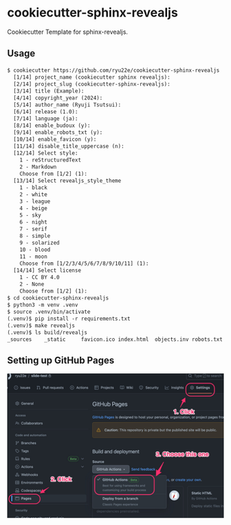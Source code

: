 # cookiecutter-sphinx-revealjs
Cookiecutter Template for sphinx-revealjs.

## Usage
```shell
$ cookiecutter https://github.com/ryu22e/cookiecutter-sphinx-revealjs
  [1/14] project_name (cookiecutter sphinx revealjs):
  [2/14] project_slug (cookiecutter-sphinx-revealjs):
  [3/14] title (Example):
  [4/14] copyright_year (2024):
  [5/14] author_name (Ryuji Tsutsui):
  [6/14] release (1.0):
  [7/14] language (ja):
  [8/14] enable_budoux (y):
  [9/14] enable_robots_txt (y):
  [10/14] enable_favicon (y):
  [11/14] disable_title_uppercase (n):
  [12/14] Select style:
    1 - reStructuredText
    2 - Markdown
    Choose from [1/2] (1):
  [13/14] Select revealjs_style_theme
    1 - black
    2 - white
    3 - league
    4 - beige
    5 - sky
    6 - night
    7 - serif
    8 - simple
    9 - solarized
    10 - blood
    11 - moon
    Choose from [1/2/3/4/5/6/7/8/9/10/11] (1):
  [14/14] Select license
    1 - CC BY 4.0
    2 - None
    Choose from [1/2] (1):
$ cd cookiecutter-sphinx-revealjs
$ python3 -m venv .venv
$ source .venv/bin/activate
(.venv)$ pip install -r requirements.txt
(.venv)$ make revealjs
(.venv)$ ls build/revealjs
_sources    _static     favicon.ico index.html  objects.inv robots.txt
```

## Setting up GitHub Pages
![Setting up GitHub Pages](./img/setting-up-github-pages.jpg "Setting up GitHub Pages")
